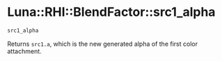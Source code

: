 # Luna::RHI::BlendFactor::src1_alpha

```c++
src1_alpha
```

Returns `src1.a`, which is the new generated alpha of the first color attachment. 

